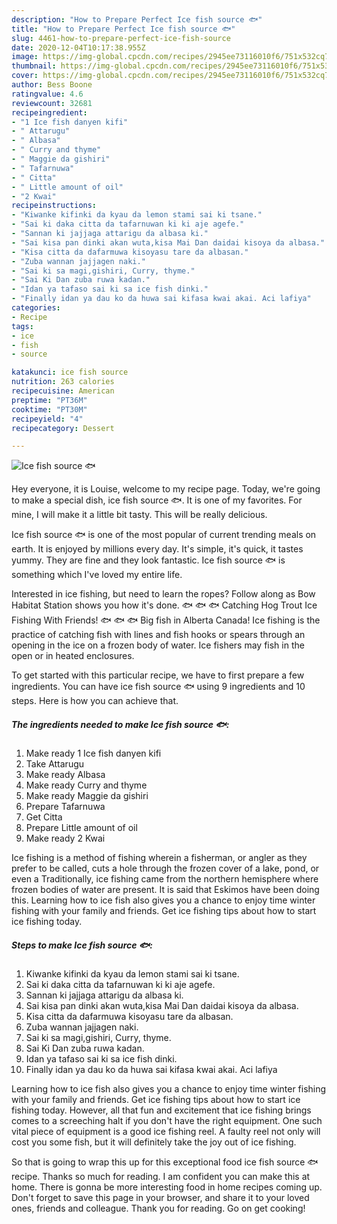 ```yaml
---
description: "How to Prepare Perfect Ice fish source 🐟"
title: "How to Prepare Perfect Ice fish source 🐟"
slug: 4461-how-to-prepare-perfect-ice-fish-source
date: 2020-12-04T10:17:38.955Z
image: https://img-global.cpcdn.com/recipes/2945ee73116010f6/751x532cq70/ice-fish-source-🐟-recipe-main-photo.jpg
thumbnail: https://img-global.cpcdn.com/recipes/2945ee73116010f6/751x532cq70/ice-fish-source-🐟-recipe-main-photo.jpg
cover: https://img-global.cpcdn.com/recipes/2945ee73116010f6/751x532cq70/ice-fish-source-🐟-recipe-main-photo.jpg
author: Bess Boone
ratingvalue: 4.6
reviewcount: 32681
recipeingredient:
- "1 Ice fish danyen kifi"
- " Attarugu"
- " Albasa"
- " Curry and thyme"
- " Maggie da gishiri"
- " Tafarnuwa"
- " Citta"
- " Little amount of oil"
- "2 Kwai"
recipeinstructions:
- "Kiwanke kifinki da kyau da lemon stami sai ki tsane."
- "Sai ki daka citta da tafarnuwan ki ki aje agefe."
- "Sannan ki jajjaga attarigu da albasa ki."
- "Sai kisa pan dinki akan wuta,kisa Mai Dan daidai kisoya da albasa."
- "Kisa citta da dafarmuwa kisoyasu tare da albasan."
- "Zuba wannan jajjagen naki."
- "Sai ki sa magi,gishiri, Curry, thyme."
- "Sai Ki Dan zuba ruwa kadan."
- "Idan ya tafaso sai ki sa ice fish dinki."
- "Finally idan ya dau ko da huwa sai kifasa kwai akai. Aci lafiya"
categories:
- Recipe
tags:
- ice
- fish
- source

katakunci: ice fish source 
nutrition: 263 calories
recipecuisine: American
preptime: "PT36M"
cooktime: "PT30M"
recipeyield: "4"
recipecategory: Dessert

---
```



![Ice fish source 🐟](https://img-global.cpcdn.com/recipes/2945ee73116010f6/751x532cq70/ice-fish-source-🐟-recipe-main-photo.jpg)

Hey everyone, it is Louise, welcome to my recipe page. Today, we're going to make a special dish, ice fish source 🐟. It is one of my favorites. For mine, I will make it a little bit tasty. This will be really delicious.

Ice fish source 🐟 is one of the most popular of current trending meals on earth. It is enjoyed by millions every day. It's simple, it's quick, it tastes yummy. They are fine and they look fantastic. Ice fish source 🐟 is something which I've loved my entire life.

Interested in ice fishing, but need to learn the ropes? Follow along as Bow Habitat Station shows you how it&#39;s done. 🐟 🐟 🐟 Catching Hog Trout Ice Fishing With Friends! 🐟 🐟 🐟 Big fish in Alberta Canada! Ice fishing is the practice of catching fish with lines and fish hooks or spears through an opening in the ice on a frozen body of water. Ice fishers may fish in the open or in heated enclosures.


To get started with this particular recipe, we have to first prepare a few ingredients. You can have ice fish source 🐟 using 9 ingredients and 10 steps. Here is how you can achieve that.

<!--inarticleads1-->

##### The ingredients needed to make Ice fish source 🐟:

1. Make ready 1 Ice fish danyen kifi
1. Take  Attarugu
1. Make ready  Albasa
1. Make ready  Curry and thyme
1. Make ready  Maggie da gishiri
1. Prepare  Tafarnuwa
1. Get  Citta
1. Prepare  Little amount of oil
1. Make ready 2 Kwai


Ice fishing is a method of fishing wherein a fisherman, or angler as they prefer to be called, cuts a hole through the frozen cover of a lake, pond, or even a Traditionally, ice fishing came from the northern hemisphere where frozen bodies of water are present. It is said that Eskimos have been doing this. Learning how to ice fish also gives you a chance to enjoy time winter fishing with your family and friends. Get ice fishing tips about how to start ice fishing today. 

<!--inarticleads2-->

##### Steps to make Ice fish source 🐟:

1. Kiwanke kifinki da kyau da lemon stami sai ki tsane.
1. Sai ki daka citta da tafarnuwan ki ki aje agefe.
1. Sannan ki jajjaga attarigu da albasa ki.
1. Sai kisa pan dinki akan wuta,kisa Mai Dan daidai kisoya da albasa.
1. Kisa citta da dafarmuwa kisoyasu tare da albasan.
1. Zuba wannan jajjagen naki.
1. Sai ki sa magi,gishiri, Curry, thyme.
1. Sai Ki Dan zuba ruwa kadan.
1. Idan ya tafaso sai ki sa ice fish dinki.
1. Finally idan ya dau ko da huwa sai kifasa kwai akai. Aci lafiya


Learning how to ice fish also gives you a chance to enjoy time winter fishing with your family and friends. Get ice fishing tips about how to start ice fishing today. However, all that fun and excitement that ice fishing brings comes to a screeching halt if you don&#39;t have the right equipment. One such vital piece of equipment is a good ice fishing reel. A faulty reel not only will cost you some fish, but it will definitely take the joy out of ice fishing. 

So that is going to wrap this up for this exceptional food ice fish source 🐟 recipe. Thanks so much for reading. I am confident you can make this at home. There is gonna be more interesting food in home recipes coming up. Don't forget to save this page in your browser, and share it to your loved ones, friends and colleague. Thank you for reading. Go on get cooking!
